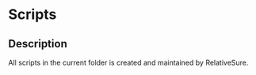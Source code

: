 # Scripts

## Description

All scripts in the current folder is created and maintained by RelativeSure.